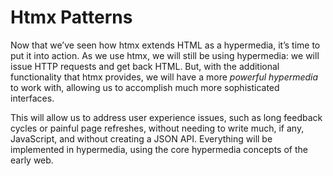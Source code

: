 # Htmx Patterns

Now that we’ve seen how htmx extends HTML as a hypermedia, it’s time to put it into action. As we use htmx, we will still be using hypermedia: we will issue HTTP requests and get back HTML. But, with the additional functionality that htmx provides, we will have a more _powerful hypermedia_ to work with, allowing us to accomplish much more sophisticated interfaces.

This will allow us to address user experience issues, such as long feedback cycles or painful page refreshes, without needing to write much, if any, JavaScript, and without creating a JSON API. Everything will be implemented in hypermedia, using the core hypermedia concepts of the early web.